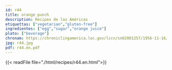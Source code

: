 ```yaml
---
id: r44
title: orange punch
description: Recipes de las Américas
etiquettas: ["vegetarian","gluten-free"]
ingredientes: ["egg","sugar","orange juice"]
plato: ["beverage"]
chronam: https://chroniclingamerica.loc.gov/lccn/sn82001257/1956-11-16/ed-1/seq-5/
jpg: r44.jpg
pdf: r44.en.pdf
---
```


{{< readFile file="./html/recipes/r44.en.html">}}